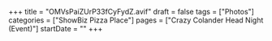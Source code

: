 +++
title = "OMVsPaiZUrP33fCyFydZ.avif"
draft = false
tags = ["Photos"]
categories = ["ShowBiz Pizza Place"]
pages = ["Crazy Colander Head Night (Event)"]
startDate = ""
+++
